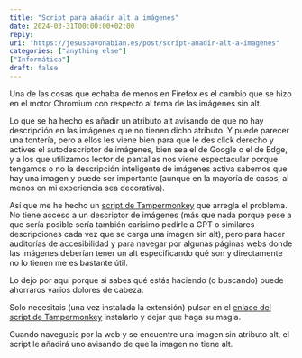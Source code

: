 ```yaml
---
title: "Script para añadir alt a imágenes"
date: 2024-03-31T00:00:00+02:00
reply:
uri: "https://jesuspavonabian.es/post/script-anadir-alt-a-imagenes"
categories: ["anything else"]
["Informática"]
draft: false
---
```


Una de las cosas que echaba de menos en Firefox es el cambio que se hizo en el motor Chromium con respecto al tema de las imágenes sin alt.

Lo que se ha hecho es añadir un atributo alt avisando de que no hay descripción en las imágenes que no tienen dicho atributo. Y puede parecer una tontería, pero a ellos les viene bien para que le des click derecho y actives el autodescriptor de imágenes, bien sea el de Google o el de Edge, y a los que utilizamos lector de pantallas nos viene espectacular porque tengamos o no la descripción inteligente de imágenes activa sabemos que hay una imagen y puede ser importante (aunque en la mayoría de casos, al menos en mi experiencia sea decorativa).

Así que me he hecho un [script de Tampermonkey](https://jesuspavonabian.es/files/anyadirAltImagenes.js) que arregla el problema. No tiene acceso a un descriptor de imágenes (más que nada porque pese a que sería posible sería también carísimo pedirle a GPT o similares descripciones cada vez que se carga una imagen sin alt), pero para hacer auditorías de accesibilidad y para navegar por algunas páginas webs donde las imágenes deberían tener un alt especificando qué son y directamente no lo tienen me es bastante útil.

Lo dejo por aquí porque si sabes qué estás haciendo (o buscando) puede ahorraros varios dolores de cabeza.

Solo necesitais (una vez instalada la extensión) pulsar en el [enlace del script de Tampermonkey](https://jesuspavonabian.es/files/anyadirAltImagenes.js) instalarlo y dejar que haga su magia.

Cuando navegueis por la web y se encuentre una imagen sin atributo alt, el script le añadirá uno avisando de que la imagen no tiene alt.